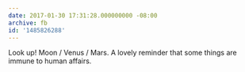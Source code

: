 ```yaml
---
date: 2017-01-30 17:31:28.000000000 -08:00
archive: fb
id: '1485826288'
---
```


Look up! Moon / Venus / Mars. A lovely reminder that some things are immune to human affairs.
